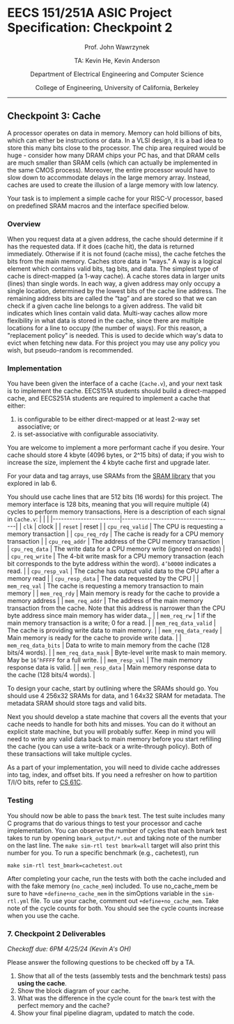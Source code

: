 # EECS 151/251A ASIC Project Specification: Checkpoint 2
<p align="center">
Prof. John Wawrzynek
</p>
<p align="center">
TA: Kevin He, Kevin Anderson
</p>
<p align="center">
Department of Electrical Engineering and Computer Science
</p>
<p align="center">
College of Engineering, University of California, Berkeley
</p>

---

## Checkpoint 3: Cache

A processor operates on data in memory. Memory can hold billions of bits,
which can either be instructions or data. In a VLSI design,
it is a bad idea to store this many bits close to the processor.
The chip area required would be huge - consider how many DRAM chips your PC has, and that DRAM cells
are much smaller than SRAM cells (which can actually be implemented in the same CMOS process).
Moreover, the entire processor would have to slow down to accommodate delays in the large memory
array. Instead, caches are used to create the illusion of a large memory with low latency.

Your task is to implement a simple cache for your RISC-V processor, based on
predefined SRAM macros and the interface specified below.

### Overview

When you request data at a given address, the cache should determine if it has the requested data.
If it does (cache hit), the data is returned immediately.
Otherwise if it is not found (cache miss), the cache fetches the bits from the
main memory.
Caches store data in "ways." A way is a logical element which contains valid bits, tag bits, and data.
The simplest type of cache is direct-mapped (a 1-way cache). A cache stores data in larger units (lines)
than single words. In each way, a given address may only occupy a single location, determined by the
lowest bits of the cache line address. The remaining address bits are called the “tag” and are stored so
that we can check if a given cache line belongs to a given address. The valid bit indicates which lines
contain valid data.
Multi-way caches allow more flexibility in what data is stored in the cache, since there are multiple
locations for a line to occupy (the number of ways). For this reason, a "replacement policy" is needed.
This is used to decide which way's data to evict when fetching new data. For this project you may use
any policy you wish, but pseudo-random is recommended.

### Implementation

You have been given the interface of a cache (`Cache.v`), and your next task is to implement the cache.
EECS151A students should build a direct-mapped cache, and EECS251A students are required to implement a cache that either:
1. is configurable to be either direct-mapped or at least 2-way set associative; or
2. is set-associative with configurable associativity.

You are welcome to implement a more performant cache if you desire.
Your cache should store 4 kbyte (4096 bytes, or 2^15 bits) of data;
if you wish to increase the size, implement the 4 kbyte
cache first and upgrade later.

For your data and tag arrays, use SRAMs from the
[SRAM library](https://github.com/rahulk29/sram22_sky130_macros)
that you explored in lab 6.

You should use cache lines that are 512 bits (16 words) for this project. The memory interface is
128 bits, meaning that you will require multiple (4) cycles to perform memory transactions.
Here is a description of each signal in `Cache.v`:
|                        |                                        |
|------------------------|----------------------------------------|
| `clk`                  | clock |
| `reset`                | reset |
| `cpu_req_valid`        | The CPU is requesting a memory transaction |
| `cpu_req_rdy`          | The cache is ready for a CPU memory transaction |
| `cpu_req_addr`         | The address of the CPU memory transaction |
| `cpu_req_data`         | The write data for a CPU memory write (ignored on reads) |
| `cpu_req_write`        | The 4-bit write mask for a CPU memory transaction (each bit corresponds to the byte address within the word). `4’b0000` indicates a read. |
| `cpu_resp_val`         | The cache has output valid data to the CPU after a memory read |
| `cpu_resp_data`        | The data requested by the CPU |
| `mem_req_val`          | The cache is requesting a memory transaction to main memory |
| `mem_req_rdy`          | Main memory is ready for the cache to provide a memory address |
| `mem_req_addr`         | The address of the main memory transaction from the cache. Note that this address is narrower than the CPU byte address since main memory has wider data._ |
| `mem_req_rw`           | 1 if the main memory transaction is a write; 0 for a read. |
| `mem_req_data_valid`   | The cache is providing write data to main memory. |
| `mem_req_data_ready`   | Main memory is ready for the cache to provide write data. |
| `mem_req_data_bits`    | Data to write to main memory from the cache (128 bits/4 words). |
| `mem_req_data_mask`    | Byte-level write mask to main memory. May be `16’hFFFF` for a full write. |
| `mem_resp_val`         | The main memory response data is valid. |
| `mem_resp_data`        | Main memory response data to the cache (128 bits/4 words). |

To design your cache, start by outlining where the SRAMs should go.
You should use 4 256x32 SRAMs for data, and 1 64x32 SRAM for metadata.
The metadata SRAM should store tags and valid bits.

Next you should develop a state machine that covers all the events that your cache needs to handle
for both hits and misses. You can do it without an explicit state machine, but you will probably suffer. Keep in
mind you will need to write any valid data back to main memory before you start refilling the cache (you
can use a write-back or a write-through policy). Both of these transactions will take multiple cycles.

As a part of your implementation, you will need to divide cache addresses
into tag, index, and offset bits.
If you need a refresher on how to partition T/I/O bits, refer to [CS 61C](https://cs61c.org/).

### Testing

You should now be able to pass the `bmark` test. The test suite includes many C programs that do
various things to test your processor and cache implementation. You can observe the number of cycles
that each bmark test takes to run by opening `bmark_output/*.out` and taking note of the number
on the last line. The `make sim-rtl test bmark=all` target will also print this number for you.
To run a specific benchmark (e.g., cachetest), run
```
make sim-rtl test_bmark=cachetest.out
```
After completing your cache, run the tests with both the cache included and with the fake memory
(`no_cache_mem`) included. To use no_cache_mem be sure to have `+define+no_cache_mem` in the
simOptions variable in the `sim-rtl.yml` file. To use your cache, comment out `+define+no_cache_mem`.
Take note of the cycle counts for both. You should see the cycle counts increase when you use the cache.

### 7. Checkpoint 2 Deliverables
*Checkoff due: 6PM  4/25/24 (Kevin A's OH)*

Please answer the following questions to be checked off by a TA.
1. Show that all of the tests (assembly tests and the benchmark tests) pass **using the cache**.
2. Show the block diagram of your cache.
3. What was the difference in the cycle count for the `bmark` test with the perfect memory and the
cache?
4. Show your final pipeline diagram, updated to match the code.